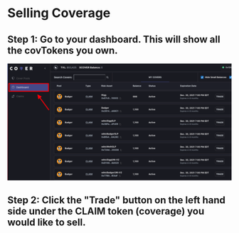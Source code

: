 # Selling Coverage

## **Step 1: Go to your dashboard. This will show all the covTokens you own.** 

![](../../.gitbook/assets/screen-shot-2021-04-30-at-10.39.44-pm.png)

## Step 2: Click the "Trade" button on the left hand side under the CLAIM token \(coverage\) you would like to sell. 



